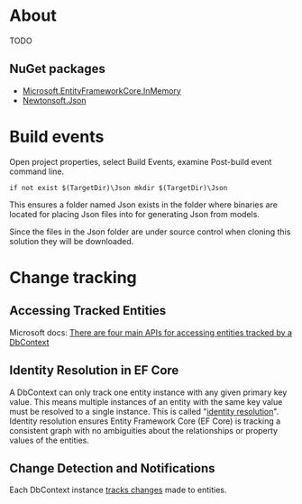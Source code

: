 ﻿# About

TODO


## NuGet packages

- [Microsoft.EntityFrameworkCore.InMemory](https://www.nuget.org/packages/Microsoft.EntityFrameworkCore.InMemory/6.0.0-preview.6.21352.1) 
- [Newtonsoft.Json](https://www.nuget.org/packages/Newtonsoft.Json/)
 
# Build events

Open project properties, select Build Events, examine Post-build event command line.

```
if not exist $(TargetDir)\Json mkdir $(TargetDir)\Json
```

This ensures a folder named Json exists in the folder where binaries are located for placing Json files into for generating Json from models.

Since the files in the Json folder are under source control when cloning this solution they will be downloaded.


# Change tracking

## Accessing Tracked Entities

Microsoft docs: [There are four main APIs for accessing entities tracked by a DbContext](https://docs.microsoft.com/en-us/ef/core/change-tracking/entity-entries)

## Identity Resolution in EF Core

A DbContext can only track one entity instance with any given primary key value. This means multiple instances of an entity with the same key value must be resolved to a single instance. This is called "[identity resolution](https://docs.microsoft.com/en-us/ef/core/change-tracking/identity-resolution)". Identity resolution ensures Entity Framework Core (EF Core) is tracking a consistent graph with no ambiguities about the relationships or property values of the entities.

## Change Detection and Notifications

Each DbContext instance [tracks changes](https://docs.microsoft.com/en-us/ef/core/change-tracking/change-detection) made to entities.
